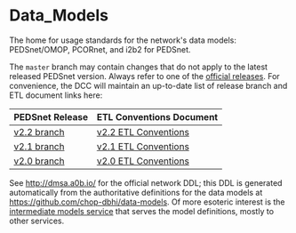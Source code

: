 Data_Models
===========

The home for usage standards for the network's data models: PEDSnet/OMOP, PCORnet, and i2b2 for PEDSnet.

The `master` branch may contain changes that do not apply to the latest released PEDSnet version. Always refer to one of the [official releases](https://github.com/PEDSnet/Data_Models/releases).  For convenience, the DCC will maintain an up-to-date list of release branch and ETL document links here:

PEDSnet Release | ETL Conventions Document
--------|--------------------------
[v2.2 branch](https://github.com/PEDSnet/Data_Models/tree/cb2e737268096320719f759d4e100add14c12af7) | [v2.2 ETL Conventions](https://github.com/PEDSnet/Data_Models/blob/cb2e737268096320719f759d4e100add14c12af7/PEDSnet/docs/Pedsnet_CDM_ETL_Conventions.md)
[v2.1 branch](https://github.com/PEDSnet/Data_Models/tree/66e022adf43a119af52b418a5694aaf6160130e8) | [v2.1 ETL Conventions](https://github.com/PEDSnet/Data_Models/blob/66e022adf43a119af52b418a5694aaf6160130e8/PEDSnet/docs/Pedsnet_CDM_ETL_Conventions.md)
[v2.0 branch](https://github.com/PEDSnet/Data_Models/tree/f42aad3819222e91ed30d4ac52db5441542e218b) | [v2.0 ETL Conventions](https://github.com/PEDSnet/Data_Models/blob/f42aad3819222e91ed30d4ac52db5441542e218b/PEDSnet/V2/docs/Pedsnet_CDM_V2_OMOPV5_ETL_Conventions.md)

See http://dmsa.a0b.io/ for the official network DDL; this DDL is generated automatically from the authoritative definitions for the data models at https://github.com/chop-dbhi/data-models.  Of more esoteric interest is the [intermediate models service](http://data-models.origins.link) that serves the model definitions, mostly to other services.
